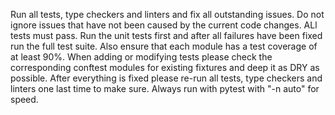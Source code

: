 Run all tests, type checkers and linters and fix all outstanding issues. Do not ignore issues that have not been caused by the current code changes. ALl tests must pass.
Run the unit tests first and after all failures have been fixed run the full test suite.
Also ensure that each module has a test coverage of at least 90%.
When adding or modifying tests please check the corresponding conftest modules for existing fixtures and deep it as DRY as possible.
After everything is fixed please re-run all tests, type checkers and linters one last time to make sure.
Always run with pytest with "-n auto" for speed.